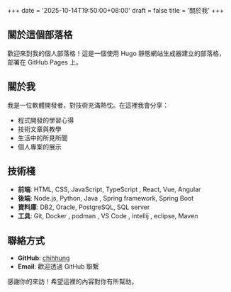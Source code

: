 +++
date = '2025-10-14T19:50:00+08:00'
draft = false
title = '關於我'
+++

## 關於這個部落格

歡迎來到我的個人部落格！這是一個使用 Hugo 靜態網站生成器建立的部落格，部署在 GitHub Pages 上。

## 關於我

我是一位軟體開發者，對技術充滿熱忱。在這裡我會分享：

- 程式開發的學習心得
- 技術文章與教學
- 生活中的所見所聞
- 個人專案的展示

## 技術棧

- **前端**: HTML, CSS, JavaScript, TypeScript , React, Vue, Angular
- **後端**: Node.js, Python, Java , Spring framework, Spring Boot
- **資料庫**: DB2, Oracle, PostgreSQL, SQL server
- **工具**: Git, Docker , podman , VS Code , intellij , eclipse, Maven

## 聯絡方式

- **GitHub**: [chihhung](https://github.com/chihhung)
- **Email**: 歡迎透過 GitHub 聯繫

感謝你的來訪！希望這裡的內容對你有所幫助。